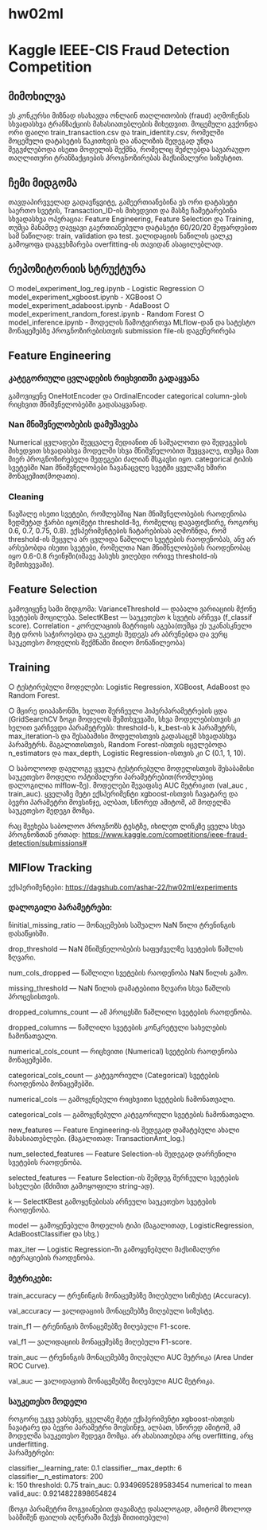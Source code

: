 # hw02ml
# Kaggle IEEE-CIS Fraud Detection Competition

## მიმოხილვა
  ეს კონკურსი მიზნად ისახავდა ონლაინ თაღლითობის (fraud) აღმოჩენას სხვადასხვა ტრანზაქციის მახასიათებლების მიხედვით. მოცემული გვქონდა ორი ფაილი train_transaction.csv და train_identity.csv, რომელში მოცემული დატასეტის     წაკითხვის და ანალიზის შედეგად უნდა შეგვძლებოდა ისეთი მოდელის შექმნა, რომელიც შეძლებდა სავარაუდო თაღლითური ტრანზაქციების პროგნოზირებას მაქსიმალური სიზუსტით. 

## ჩემი მიდგომა
  თავდაპირვველად გადავწყვიტე, გამეერთიანებინა ეს ორი დატასეტი საერთო სვეტის, Transaction_ID-ის მიხედვით და მასზე ჩამეტარებინა სხვადასხვა ოპერაცია: Feature Engineering, Feature Selection და Training, თუმცა მანამდე დავყავი 
  გაერთიანებული დატასეტი 60/20/20 შეფარდებით სამ ნაწილად: train, validation და test. ვალიდაციის ნაწილის ცალკე გამოყოფა დაგვეხმარება overfitting-ის თავიდან ასაცილებლად. 

## რეპოზიტორიის სტრუქტურა
  ○ model_experiment_log_reg.ipynb - Logistic Regression
  ○ model_experiment_xgboost.ipynb - XGBoost
  ○ model_experiment_adaboost.ipynb - AdaBoost 
  ○ model_experiment_random_forest.ipynb - Random Forest
  ○ model_inference.ipynb - მოდელის ჩამოტვირთვა MLflow-დან და სატესტო მონაცემებზე პროგნოზირებისთვის submission file-ის დაგენერირება

## Feature Engineering
 ### კატეგორიული ცვლადების რიცხვითში გადაყვანა
  გამოვიყენე OneHotEncoder და OrdinalEncoder categorical column-ების რიცხვით მნიშვნელობებში გადასაყვანად.
 ### Nan მნიშვნელობების დამუშავება
  Numerical ცვლადები შევცვალე მედიანით ან საშუალოთი და შედეგების მიხედვით სხვადასხვა მოდელში სხვა მნიშვნელობით შევცვალე, თუმცა მათ მიერ პროგნოზირებული შედეგები ძალიან მსგავსი იყო. categorical ტიპის სვეტებში Nan მნიშვნელობები ჩავანაცვლე სვეტში ყველაზე ხშირი მონაცემით(მოდათი).
 ### Cleaning 
  წავშალე ისეთი სვეტები, რომლებშიც Nan მნიშვნელობების რაოდენობა ზედმეტად ჭარბი იყო(მეტი threshold-ზე, რომელიც დავაფიქსირე, როგორც 0.6, 0.7, 0.75, 0.8). ექსპერიმენტების ჩატარებისას აღმოჩნდა, რომ threshold-ის შეცვლა არ ცვლიდა წაშლილი სვეტების რაოდენობას, ანუ არ არსებობდა ისეთი სვეტები, რომელთა Nan მნიშნელობების რაოდენობაც იყო 0.6-0.8 რეინჯში(იმავე პასუხს ვიღებდი ორივე threshold-ის შემთხვევაში).

## Feature Selection
  გამოვიყენე სამი მიდგომა:       VarianceThreshold — დაბალი ვარიაციის მქონე სვეტების მოცილება.
                                SelectKBest — საუკეთესო k სვეტის არჩევა (f_classif score).
                                Correlation - კორელაციის მატრიცის აგება(თუმცა ეს უკანასკნელი მეტ დროს საჭიროებდა და უკეთეს შედეგს არ აბრუნებდა და ვერც საუკეთესო მოდელის შექმნაში მიიღო მონაწილეობა)

## Training
  ○ ტესტირებული მოდელები: Logistic Regression, XGBoost, AdaBoost და Random Forest. 
  
  ○ მცირე დიაპაზონში, ხელით შერჩეული ჰიპერპარამეტრების ცდა (GridSearchCV ზოგი მოდელის შემთხვევაში, სხვა მოდელებისთვის კი ხელით ვარჩევდი პარამეტრებს: threshold-ს, k_best-ის k პარამეტრს, max_iteration-ს და შესაბამისი მოდელისთვის გადასაცემ სხვადასხვა პარამეტრს. მაგალითისთვის, Random Forest-ისთვის იცვლებოდა n_estimators და max_depth, Logistic Regression-ისთვის კი C (0.1, 1, 10).
  
  ○ საბოლოოდ დავლოგე ყველა ტესტირებული მოდელისთვის შესაბამისი საუკეთესო მოდელი ოპტიმალური პარამეტრებით(რომლებიც დალოგილია mlflow-ზე). მოდელები შევაფასე AUC მეტრიკით (val_auc , train_auc). ყველაზე მეტი ექსპერიმენტი xgboost-ისთვის ჩავატარე და ბევრი პარამეტრი მოვსინჯე, ალბათ, სწორედ ამიტომ, ამ მოდელმა საუკეთესო შედეგი მომცა.
 
  რაც შეეხება საბოლოო პროგნოზს ტესტზე, იხილეთ ლინკზე ყველა სხვა პროგნოზთან ერთად:  https://www.kaggle.com/competitions/ieee-fraud-detection/submissions# 

## MlFlow Tracking
 ექსპერიმენტები: https://dagshub.com/ashar-22/hw02ml/experiments
 
 ### დალოგილი პარამეტრები:

ჩinitial_missing_ratio — მონაცემების საშუალო NaN წილი ტრენინგის დასაწყისში.

drop_threshold — NaN მნიშვნელობების საფუძველზე სვეტების წაშლის ზღვარი.

num_cols_dropped — წაშლილი სვეტების რაოდენობა NaN წილის გამო.

missing_threshold — NaN წილის დამატებითი ზღვარი სხვა წაშლის პროცესისთვის.

dropped_columns_count — ამ პროცესში წაშლილი სვეტების რაოდენობა.

dropped_columns — წაშლილი სვეტების კონკრეტული სახელების ჩამონათვალი.

numerical_cols_count — რიცხვითი (Numerical) სვეტების რაოდენობა მონაცემებში.

categorical_cols_count — კატეგორიული (Categorical) სვეტების რაოდენობა მონაცემებში.

numerical_cols — გამოყენებული რიცხვითი სვეტების ჩამონათვალი.

categorical_cols — გამოყენებული კატეგორიული სვეტების ჩამონათვალი.

new_features — Feature Engineering-ის შედეგად დამატებული ახალი მახასიათებლები.
(მაგალითად: TransactionAmt_log.)

num_selected_features — Feature Selection-ის შედეგად დარჩენილი სვეტების რაოდენობა.

selected_features — Feature Selection-ის შემდეგ შერჩეული სვეტების სახელები (მძიმით გამოყოფილი string-ად).

k — SelectKBest გამოყენებისას არჩეული საუკეთესო სვეტების რაოდენობა.

model — გამოყენებული მოდელის ტიპი (მაგალითად, LogisticRegression, AdaBoostClassifier და სხვ.)

max_iter — Logistic Regression-ში გამოყენებული მაქსიმალური იტერაციების რაოდენობა.

### მეტრიკები:

train_accuracy — ტრენინგის მონაცემებზე მიღებული სიზუსტე (Accuracy).

val_accuracy — ვალიდაციის მონაცემებზე მიღებული სიზუსტე.

train_f1 — ტრენინგის მონაცემებზე მიღებული F1-score.

val_f1 — ვალიდაციის მონაცემებზე მიღებული F1-score.

train_auc — ტრენინგის მონაცემებზე მიღებული AUC მეტრიკა (Area Under ROC Curve).

val_auc — ვალიდაციის მონაცემებზე მიღებული AUC მეტრიკა.

### საუკეთესო მოდელი
  როგორც უკვე ვახსენე, ყველაზე მეტი ექსპერიმენტი xgboost-ისთვის ჩავატარე და ბევრი პარამეტრი მოვსინჯე, ალბათ, სწორედ ამიტომ, ამ მოდელმა საუკეთესო შედეგი მომცა. არ ახასიათებდა არც overfitting, არც underfitting.         
  პარამეტრები:
   
  classifier__learning_rate: 0.1
  classifier__max_depth: 6              
  classifier__n_estimators: 200          
  k: 150
  threshold: 0.75                         train_auc:  0.9349695289583454
  numerical to mean                       valid_auc:  0.9214822898654824
  
  (ზოგი პარამეტრი მოგვიანებით დავამატე დასალოგად, ამიტომ მხოლოდ საბმიშენ ფაილის აღწერაში მაქვს მითითებული)
